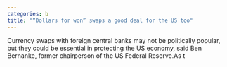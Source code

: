 ```yaml
---
categories: b
title: "“Dollars for won” swaps a good deal for the US too"
---
```

Currency swaps with foreign central banks may not be politically popular, but they could be essential in protecting the US economy, said Ben Bernanke, former chairperson of the US Federal Reserve.As t